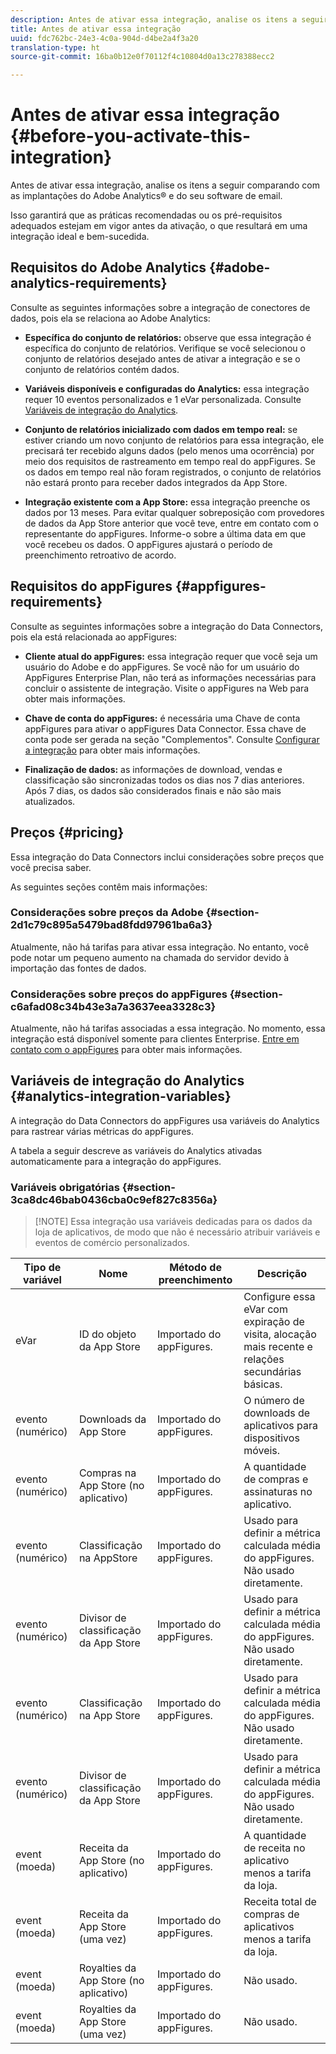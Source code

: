 ```yaml
---
description: Antes de ativar essa integração, analise os itens a seguir comparando com as implantações do Adobe Analytics® e do seu software de email.
title: Antes de ativar essa integração
uuid: fdc762bc-24e3-4c0a-904d-d4be2a4f3a20
translation-type: ht
source-git-commit: 16ba0b12e0f70112f4c10804d0a13c278388ecc2

---
```



# Antes de ativar essa integração {#before-you-activate-this-integration}

Antes de ativar essa integração, analise os itens a seguir comparando com as implantações do Adobe Analytics® e do seu software de email.

Isso garantirá que as práticas recomendadas ou os pré-requisitos adequados estejam em vigor antes da ativação, o que resultará em uma integração ideal e bem-sucedida.

## Requisitos do Adobe Analytics {#adobe-analytics-requirements}

Consulte as seguintes informações sobre a integração de conectores de dados, pois ela se relaciona ao Adobe Analytics:

* **Específica do conjunto de relatórios:** observe que essa integração é específica do conjunto de relatórios. Verifique se você selecionou o conjunto de relatórios desejado antes de ativar a integração e se o conjunto de relatórios contém dados.
* **Variáveis disponíveis e configuradas do Analytics:** essa integração requer 10 eventos personalizados e 1 eVar personalizada. Consulte [Variáveis de integração do Analytics](appfigures-before-activation.md#analytics-integration-variables).

* **Conjunto de relatórios inicializado com dados em tempo real:** se estiver criando um novo conjunto de relatórios para essa integração, ele precisará ter recebido alguns dados (pelo menos uma ocorrência) por meio dos requisitos de rastreamento em tempo real do appFigures. Se os dados em tempo real não foram registrados, o conjunto de relatórios não estará pronto para receber dados integrados da App Store.

* **Integração existente com a App Store:** essa integração preenche os dados por 13 meses. Para evitar qualquer sobreposição com provedores de dados da App Store anterior que você teve, entre em contato com o representante do appFigures. Informe-o sobre a última data em que você recebeu os dados. O appFigures ajustará o período de preenchimento retroativo de acordo.

## Requisitos do appFigures {#appfigures-requirements}

Consulte as seguintes informações sobre a integração do Data Connectors, pois ela está relacionada ao appFigures:

* **Cliente atual do appFigures:** essa integração requer que você seja um usuário do Adobe e do appFigures. Se você não for um usuário do AppFigures Enterprise Plan, não terá as informações necessárias para concluir o assistente de integração. Visite o appFigures na Web para obter mais informações.
* **Chave de conta do appFigures:** é necessária uma Chave de conta appFigures para ativar o appFigures Data Connector. Essa chave de conta pode ser gerada na seção &quot;Complementos&quot;. Consulte [Configurar a integração](../appfigures-overview/t-appfigures-integration.md) para obter mais informações.

* **Finalização de dados:** as informações de download, vendas e classificação são sincronizadas todos os dias nos 7 dias anteriores. Após 7 dias, os dados são considerados finais e não são mais atualizados.

## Preços {#pricing}

Essa integração do Data Connectors inclui considerações sobre preços que você precisa saber.

As seguintes seções contêm mais informações:

### Considerações sobre preços da Adobe {#section-2d1c79c895a5479bad8fdd97961ba6a3}

Atualmente, não há tarifas para ativar essa integração. No entanto, você pode notar um pequeno aumento na chamada do servidor devido à importação das fontes de dados.

### Considerações sobre preços do appFigures {#section-c6afad08c34b43e3a7a3637eea3328c3}

Atualmente, não há tarifas associadas a essa integração. No momento, essa integração está disponível somente para clientes Enterprise. [Entre em contato com o appFigures](https://appfigures.com/support/contact) para obter mais informações.

## Variáveis de integração do Analytics {#analytics-integration-variables}

A integração do Data Connectors do appFigures usa variáveis do Analytics para rastrear várias métricas do appFigures.

A tabela a seguir descreve as variáveis do Analytics ativadas automaticamente para a integração do appFigures.

### Variáveis obrigatórias {#section-3ca8dc46bab0436cba0c9ef827c8356a}

> [!NOTE] Essa integração usa variáveis dedicadas para os dados da loja de aplicativos, de modo que não é necessário atribuir variáveis e eventos de comércio personalizados.

| Tipo de variável | Nome | Método de preenchimento | Descrição |
|---|---|---|---|
| eVar | ID do objeto da App Store | Importado do appFigures. | Configure essa eVar com expiração de visita, alocação mais recente e relações secundárias básicas. |
| evento (numérico) | Downloads da App Store | Importado do appFigures. | O número de downloads de aplicativos para dispositivos móveis. |
| evento (numérico) | Compras na App Store (no aplicativo) | Importado do appFigures. | A quantidade de compras e assinaturas no aplicativo. |
| evento (numérico) | Classificação na AppStore | Importado do appFigures. | Usado para definir a métrica calculada média do appFigures. Não usado diretamente. |
| evento (numérico) | Divisor de classificação da App Store | Importado do appFigures. | Usado para definir a métrica calculada média do appFigures. Não usado diretamente. |
| evento (numérico) | Classificação na App Store | Importado do appFigures. | Usado para definir a métrica calculada média do appFigures. Não usado diretamente. |
| evento (numérico) | Divisor de classificação da App Store | Importado do appFigures. | Usado para definir a métrica calculada média do appFigures. Não usado diretamente. |
| event (moeda) | Receita da App Store (no aplicativo) | Importado do appFigures. | A quantidade de receita no aplicativo menos a tarifa da loja. |
| event (moeda) | Receita da App Store (uma vez) | Importado do appFigures. | Receita total de compras de aplicativos menos a tarifa da loja. |
| event (moeda) | Royalties da App Store (no aplicativo) | Importado do appFigures. | Não usado. |
| event (moeda) | Royalties da App Store (uma vez) | Importado do appFigures. | Não usado. |
